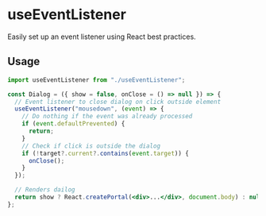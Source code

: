 # useEventListener

Easily set up an event listener using React best practices.

## Usage

```jsx
import useEventListener from "./useEventListener";

const Dialog = ({ show = false, onClose = () => null }) => {
  // Event listener to close dialog on click outside element
  useEventListener("mousedown", (event) => {
    // Do nothing if the event was already processed
    if (event.defaultPrevented) {
      return;
    }
    // Check if click is outside the dialog
    if (!target?.current?.contains(event.target)) {
      onClose();
    }
  });

  // Renders dailog
  return show ? React.createPortal(<div>...</div>, document.body) : null;
};
```
